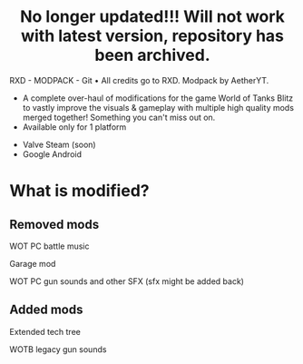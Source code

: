 <h1 align="center">No longer updated!!! Will not work with latest version, repository has been archived. </h1>
RXD - MODPACK - Git • All credits go to RXD. Modpack by AetherYT.

* A complete over-haul of modifications for the game World of Tanks Blitz to vastly improve the visuals & gameplay with multiple high quality mods merged together! Something you can't miss out on.
* Available only for 1 platform
 - Valve Steam (soon)
 - Google Android


# What is modified?

## Removed mods

WOT PC battle music

Garage mod

WOT PC gun sounds and other SFX (sfx might be added back)


## Added mods

Extended tech tree

WOTB legacy gun sounds


